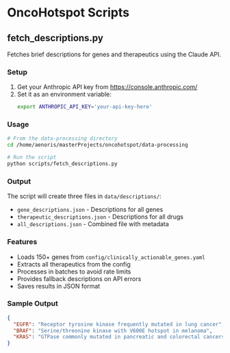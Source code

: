 # OncoHotspot Scripts

## fetch_descriptions.py

Fetches brief descriptions for genes and therapeutics using the Claude API.

### Setup

1. Get your Anthropic API key from https://console.anthropic.com/
2. Set it as an environment variable:
   ```bash
   export ANTHROPIC_API_KEY='your-api-key-here'
   ```

### Usage

```bash
# From the data-processing directory
cd /home/aenoris/masterProjects/oncohotspot/data-processing

# Run the script
python scripts/fetch_descriptions.py
```

### Output

The script will create three files in `data/descriptions/`:
- `gene_descriptions.json` - Descriptions for all genes
- `therapeutic_descriptions.json` - Descriptions for all drugs
- `all_descriptions.json` - Combined file with metadata

### Features

- Loads 150+ genes from `config/clinically_actionable_genes.yaml`
- Extracts all therapeutics from the config
- Processes in batches to avoid rate limits
- Provides fallback descriptions on API errors
- Saves results in JSON format

### Sample Output

```json
{
  "EGFR": "Receptor tyrosine kinase frequently mutated in lung cancer",
  "BRAF": "Serine/threonine kinase with V600E hotspot in melanoma",
  "KRAS": "GTPase commonly mutated in pancreatic and colorectal cancers"
}
```